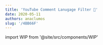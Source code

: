```yaml
---
title: 'YouTube Comment Lanugage Filter 🔎'
date: 2020-05-11
authors: anaclumos
slug: '/4BB66F'
---
```


import WIP from '@site/src/components/WIP'

<WIP state="translating" />
